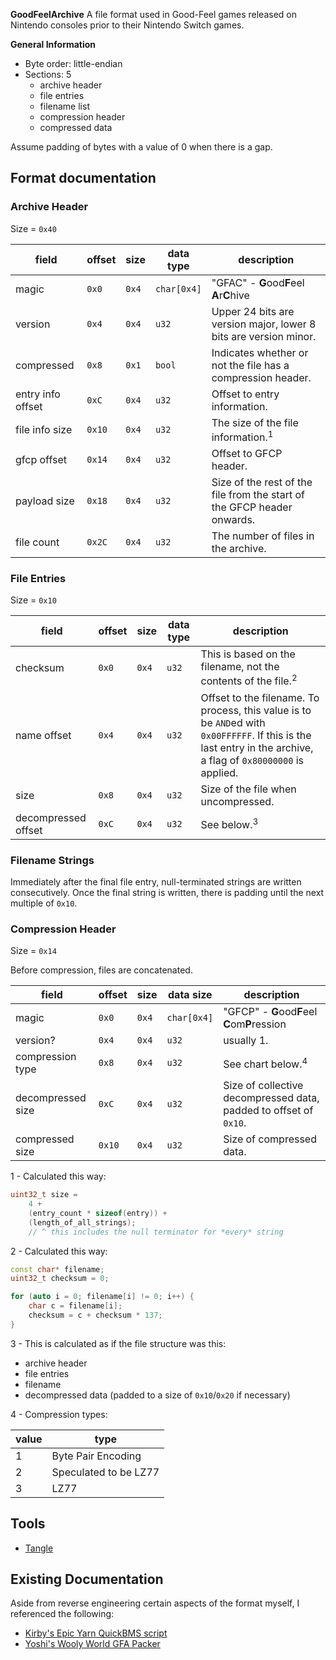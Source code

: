 **GoodFeelArchive**
A file format used in Good-Feel games released on Nintendo consoles prior to their Nintendo Switch games.

**General Information**
- Byte order: little-endian
- Sections: 5
	- archive header
	- file entries
	- filename list
	- compression header
	- compressed data

Assume padding of bytes with a value of 0 when there is a gap.

## Format documentation
### Archive Header 
Size = `0x40`

| field             | offset | size  | data type   | description                                                             |
| ----------------- | ------ | ----- | ----------- | ----------------------------------------------------------------------- |
| magic             | `0x0`  | `0x4` | `char[0x4]` | "GFAC" - **G**ood**F**eel **A**r**C**hive                               |
| version           | `0x4`  | `0x4` | `u32`       | Upper 24 bits are version major, lower 8 bits are version minor.        |
| compressed        | `0x8`  | `0x1` | `bool`      | Indicates whether or not the file has a compression header.             |
| entry info offset | `0xC`  | `0x4` | `u32`       | Offset to entry information.                                            |
| file info size    | `0x10` | `0x4` | `u32`       | The size of the file information.<sup>1</sup>                           |
| gfcp offset       | `0x14` | `0x4` | `u32`       | Offset to GFCP header.                                                  |
| payload size      | `0x18` | `0x4` | `u32`       | Size of the rest of the file from the start of the GFCP header onwards. |
| file count        | `0x2C` | `0x4` | `u32`       | The number of files in the archive.                                     |
### File Entries
Size = `0x10`

| field               | offset | size  | data type | description                                                                                                                                                     |
| ------------------- | ------ | ----- | --------- | --------------------------------------------------------------------------------------------------------------------------------------------------------------- |
| checksum            | `0x0`  | `0x4` | `u32`     | This is based on the filename, not the contents of the file.<sup>2</sup>                                                                                        |
| name offset         | `0x4`  | `0x4` | `u32`     | Offset to the filename. To process, this value is to be `AND`ed with `0x00FFFFFF`. If this is the last entry in the archive, a flag of `0x80000000` is applied. |
| size                | `0x8`  | `0x4` | `u32`     | Size of the file when uncompressed.                                                                                                                             |
| decompressed offset | `0xC`  | `0x4` | `u32`     | See below.<sup>3</sup>                                                                                                                                          |
### Filename Strings
Immediately after the final file entry, null-terminated strings are written consecutively. Once the final string is written, there is padding until the next multiple of `0x10`.

### Compression Header
Size = `0x14`

Before compression, files are concatenated.

| field             | offset | size  | data size   | description                                                       |
| ----------------- | ------ | ----- | ----------- | ----------------------------------------------------------------- |
| magic             | `0x0`  | `0x4` | `char[0x4]` | "GFCP" - **G**ood**F**eel **C**om**P**ression                     |
| version?          | `0x4`  | `0x4` | `u32`       | usually 1.                                                        |
| compression type  | `0x8`  | `0x4` | `u32`       | See chart below.<sup>4</sup>                                      |
| decompressed size | `0xC`  | `0x4` | `u32`       | Size of collective decompressed data, padded to offset of `0x10`. |
| compressed size   | `0x10` | `0x4` | `u32`       | Size of compressed data.                                          |

1 - Calculated this way:
```c++
uint32_t size =
	4 + 
	(entry_count * sizeof(entry)) + 
	(length_of_all_strings); 
	// ^ this includes the null terminator for *every* string
```

2 - Calculated this way:
```c++
const char* filename;
uint32_t checksum = 0;

for (auto i = 0; filename[i] != 0; i++) {
	char c = filename[i];
	checksum = c + checksum * 137;
}
```

3 - This is calculated as if the file structure was this:
- archive header
- file entries
- filename
- decompressed data (padded to a size of `0x10`/`0x20` if necessary)

4 - Compression types:

| value | type                  |
| ----- | --------------------- |
| 1     | Byte Pair Encoding    |
| 2     | Speculated to be LZ77 |
| 3     | LZ77                  |

## Tools
- [Tangle](https://github.com/Swiftshine/Tangle)
## Existing Documentation
Aside from reverse engineering certain aspects of the format myself, I referenced the following:
- [Kirby's Epic Yarn QuickBMS script](http://aluigi.altervista.org/bms/kirby_epic_yarn.bms)
- [Yoshi's Wooly World GFA Packer](https://github.com/jam1garner/gfa-packer)

